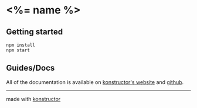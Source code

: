 # <%= name %>

## Getting started
```
npm install
npm start
```

## Guides/Docs
All of the documentation is available on [konstructor's website](https://konstructor.js.org/guides) and [github](https://github.com/konstructorjs/konstructor).

---
made with [konstructor](https://konstructor.js.org/)
